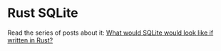 Rust SQLite
===

Read the series of posts about it:
[What would SQLite would look like if written in Rust?](https://medium.com/the-polyglot-programmer/what-would-sqlite-would-look-like-if-written-in-rust-part-0-4fc192368984)



